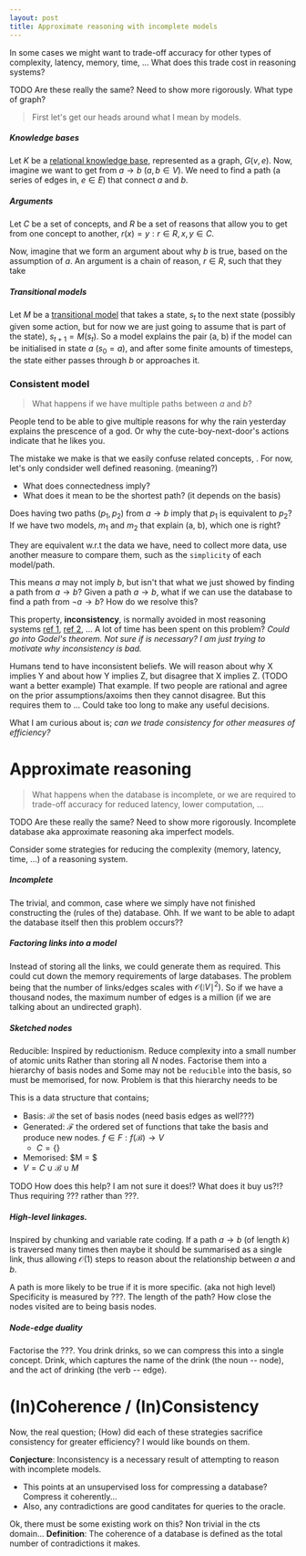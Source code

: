 ```yaml
---
layout: post
title: Approximate reasoning with incomplete models
---
```


In some cases we might want to trade-off accuracy for other types of complexity, latency, memory, time, ... What does this trade cost in reasoning systems?

<side>TODO Are these really the same? Need to show more rigorously. What type of graph?</side>
> First let's get our heads around what I mean by models.

##### Knowledge bases

Let $K$ be a <u>relational knowledge base</u>, represented as a graph, $G(v, e)$. Now, imagine we want to get from $a\rightarrow b$ ($a,b \in V$). We need to find a path (a series of edges in, $e \in E$) that connect $a$ and $b$.

##### Arguments

Let $C$ be a set of concepts, and $R$ be a set of reasons that allow you to get from one concept to another, $r(x) = y: r\in R, x,y \in C$.

Now, imagine that we form an argument about why $b$ is true, based on the assumption of $a$. An argument is a chain of reason, $r \in R$, such that they take

##### Transitional models

Let $M$ be a <u>transitional model</u> that takes a state, $s_t$ to the next state (possibly given some action, but for now we are just going to assume that is part of the state), $s_{t+1} = M(s_t)$. So a model explains the pair (a, b) if the model can be initialised in state $a$ ($s_0 = a$), and after some finite amounts of timesteps, the state either passes through $b$ or approaches it.

### Consistent model

> What happens if we have multiple paths between $a$ and $b$?

People tend to be able to give multiple reasons for why the rain yesterday explains the prescence of a god. Or why the cute-boy-next-door's actions indicate that he likes you.

<side>The mistake we make is that we easily confuse related concepts, .</side>
For now, let's only condsider well defined reasoning. (meaning?)

* What does connectedness imply?
* What does it mean to be the shortest path? (it depends on the basis)

Does having two paths ($p_1, p_2$) from $a\rightarrow b$ imply that $p_1$ is equivalent to $p_2$?
If we have two models, $m_1$ and $m_2$ that explain (a, b), which one is right?

They are equivalent w.r.t the data we have, need to collect more data, use another measure to compare them, such as the `simplicity` of each model/path.

<side>This means $a$ may not imply $b$, but isn't that what we just showed by finding a path from $a\rightarrow b$?</side>
Given a path $a \rightarrow b$, what if we can use the database to find a path from $\neg a\rightarrow b$? How do we resolve this?

This property, __inconsistency__, is normally avoided in most reasoning systems [ref 1](?), [ref 2](2), ... A lot of time has been spent on this problem? _Could go into Godel's theorem. Not sure if is necessary? I am just trying to motivate why inconsistency is bad._

Humans tend to have inconsistent beliefs. We will reason about why X implies Y and about how Y implies Z, but disagree that X implies Z. (TODO want a better example)
That example. If two people are rational and agree on the prior assumptions/axoims then they cannot disagree. But this requires them to ... Could take too long to make any useful decisions.

What I am curious about is; _can we trade consistency for other measures of efficiency?_

# Approximate reasoning

> What happens when the database is incomplete, or we are required to trade-off accuracy for reduced latency, lower computation, ...

<side>TODO Are these really the same? Need to show more rigorously.</side>
Incomplete database aka approximate reasoning aka imperfect models.

Consider some strategies for reducing the complexity (memory, latency, time, ...) of a reasoning system.

##### Incomplete

The trivial, and common, case where we simply have not finished constructing the (rules of the) database.
Ohh. If we want to be able to adapt the database itself then this problem occurs??

##### Factoring links into a model

Instead of storing all the links, we could generate them as required. This could cut down the memory requirements of large databases. The problem being that the number of links/edges scales with $\mathcal O (\mid V \mid^2)$. So if we have a thousand nodes, the maximum number of edges is a million (if we are talking about an undirected graph).

##### Sketched nodes

<side>Reducible: Inspired by reductionism. Reduce complexity into a small number of atomic units</side>
Rather than storing all $N$ nodes. Factorise them into a hierarchy of basis nodes and
Some may not be `reducible` into the basis, so must be memorised, for now.
Problem is that this hierarchy needs to be

This is a data structure that contains;
* Basis: $\mathcal B$ the set of basis nodes (need basis edges as well???)
* Generated: $\mathcal F$ the ordered set of functions that take the basis and produce new nodes. $f\in F: f(\mathcal B) \rightarrow V$
  * $C = \{\}$
* Memorised: $M = $
* $V = C \cup \mathcal B \cup M$

<side>TODO How does this help? I am not sure it does!? What does it buy us?!?</side>
Thus requiring ??? rather than ???.

##### High-level linkages.

<side>Inspired by chunking and variable rate coding.</side>
If a path $a\rightarrow b$ (of length $k$) is traversed many times then maybe it should be summarised as a single link, thus allowing $\mathcal O(1)$ steps to reason about the relationship between $a$ and $b$.

A path is more likely to be true if it is more specific. (aka not high level)
Specificity is measured by ???.
The length of the path?
How close the nodes visited are to being basis nodes.

##### Node-edge duality

Factorise the ???. You drink drinks, so we can compress this into a single concept. Drink, which captures the name of the drink (the noun -- node), and the act of drinking (the verb -- edge).

# (In)Coherence / (In)Consistency

Now, the real question; (How) did each of these strategies sacrifice consistency for greater efficiency? I would like bounds on them.  

__Conjecture__: Inconsistency is a necessary result of attempting to reason with incomplete models.

* This points at an unsupervised loss for compressing a database? Compress it coherently...
* Also, any contradictions are good canditates for queries to the oracle.

<side>Ok, there must be some existing work on this? Non trivial in the cts domain...</side>
__Definition__: The coherence of a database is defined as the total number of contradictions it makes.
